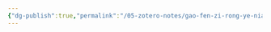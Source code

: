 ```yaml
---
{"dg-publish":true,"permalink":"/05-zotero-notes/gao-fen-zi-rong-ye-nian-du-ce-ding-de-shi-yan-gai-jin-ji-nian-du-fa-dui-gao-fen-zi-jian-xiang-hu-zuo-yong-de-fen-xi-he-biao-zheng2015/","title":"高分子溶液黏度测定的实验改进及黏度法对高分子间相互作用的分析和表征","noteIcon":"","created":"2025-05-14T16:32","updated":"2025-07-01T11:57"}
---
```



